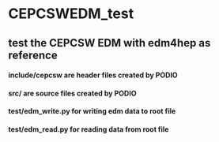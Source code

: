 # CEPCSWEDM_test
## test the CEPCSW EDM with edm4hep as reference
#### include/cepcsw are header files created by PODIO 
#### src/ are source files created by PODIO
#### test/edm_write.py for writing edm data to root file
#### test/edm_read.py for reading data from root file
